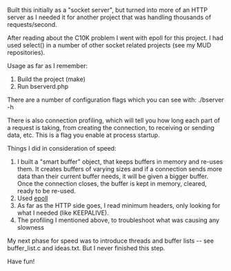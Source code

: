 Built this initially as a "socket server", but turned into more of an HTTP server as I needed it for another
project that was handling thousands of requests/second.

After reading about the C10K problem I went with epoll for this project.  I had used select() in a number of 
other socket related projects (see my MUD repositories). 

Usage as far as I remember:<br>
1) Build the project (make)<br>
2) Run bserverd.php<br>

There are a number of configuration flags which you can see with: ./bserver -h

There is also connection profiling, which will tell you how long each part of a request is taking, from 
creating the connection, to receiving or sending data, etc.  This is a flag you enable at process startup.

Things I did in consideration of speed:<br>
1) I built a "smart buffer" object, that keeps buffers in memory and re-uses them.  It creates buffers of varying sizes and if a connection sends more data than their current buffer needs, it will be given a bigger buffer.  Once the connection closes, the buffer is kept in memory, cleared, ready to be re-used.<br>
2) Used <a href="http://www.kegel.com/c10k.html">epoll</a><br>
3) As far as the HTTP side goes, I read minimum headers, only looking for what I needed (like KEEPALIVE).<br>
4) The profiling I mentioned above, to troubleshoot what was causing any slowness<br>

My next phase for speed was to introduce threads and buffer lists -- see buffer_list.c and ideas.txt.  But I never finished this step.

Have fun!
